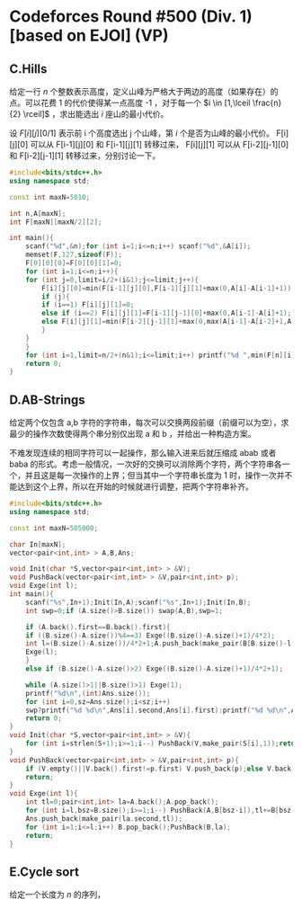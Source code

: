 # Codeforces Round #500 (Div. 1) \[based on EJOI] (VP)

## C.Hills

给定一行 $n$ 个整数表示高度，定义山峰为严格大于两边的高度（如果存在）的点。可以花费 1 的代价使得某一点高度 -1 ，对于每一个 $i \in [1,\lceil \frac{n}{2} \rceil]$ ，求出能选出 $i$ 座山的最小代价。

设 $F[i][j][0/1]$ 表示前 i 个高度选出 j 个山峰，第 $i$ 个是否为山峰的最小代价。 F[i][j][0] 可以从 F[i-1][j][0] 和 F[i-1][j][1] 转移过来， F[i][j][1] 可以从 F[i-2][j-1][0] 和 F[i-2][j-1][1] 转移过来，分别讨论一下。

```cpp
#include<bits/stdc++.h>
using namespace std;

const int maxN=5010;

int n,A[maxN];
int F[maxN][maxN/2][2];

int main(){
    scanf("%d",&n);for (int i=1;i<=n;i++) scanf("%d",&A[i]);
    memset(F,127,sizeof(F));
    F[0][0][0]=F[0][0][1]=0;
    for (int i=1;i<=n;i++){
	for (int j=0,limit=i/2+(i&1);j<=limit;j++){
	    F[i][j][0]=min(F[i-1][j][0],F[i-1][j][1]+max(0,A[i]-A[i-1]+1));
	    if (j){
		if (i==1) F[i][j][1]=0;
		else if (i==2) F[i][j][1]=F[i-1][j-1][0]+max(0,A[i-1]-A[i]+1);
		else F[i][j][1]=min(F[i-2][j-1][1]+max(0,max(A[i-1]-A[i-2]+1,A[i-1]-A[i]+1)),F[i-2][j-1][0]+max(0,A[i-1]-A[i]+1));
	    }
	}
    }
    for (int i=1,limit=n/2+(n&1);i<=limit;i++) printf("%d ",min(F[n][i][0],F[n][i][1]));printf("\n");
    return 0;
}
```

## D.AB-Strings

给定两个仅包含 a,b 字符的字符串，每次可以交换两段前缀（前缀可以为空），求最少的操作次数使得两个串分别仅出现 a 和 b ，并给出一种构造方案。

不难发现连续的相同字符可以一起操作，那么输入进来后就压缩成 abab 或者 baba 的形式。考虑一般情况，一次好的交换可以消除两个字符，两个字符串各一个，并且这是每一次操作的上界；但当其中一个字符串长度为 1 时，操作一次并不能达到这个上界，所以在开始的时候就进行调整，把两个字符串补齐。

```cpp
#include<bits/stdc++.h>
using namespace std;

const int maxN=505000;

char In[maxN];
vector<pair<int,int> > A,B,Ans;

void Init(char *S,vector<pair<int,int> > &V);
void PushBack(vector<pair<int,int> > &V,pair<int,int> p);
void Exge(int l);
int main(){
    scanf("%s",In+1);Init(In,A);scanf("%s",In+1);Init(In,B);
    int swp=0;if (A.size()>B.size()) swap(A,B),swp=1;

    if (A.back().first==B.back().first){
	if ((B.size()-A.size())%4==3) Exge((B.size()-A.size()+1)/4*2);
	int l=(B.size()-A.size())/4*2+1;A.push_back(make_pair(B[B.size()-l-1].first,0));
	Exge(l);
    }
    else if (B.size()-A.size()>2) Exge((B.size()-A.size()+1)/4*2+1);

    while (A.size()>1||B.size()>1) Exge(1);
    printf("%d\n",(int)Ans.size());
    for (int i=0,sz=Ans.size();i<sz;i++)
	swp?printf("%d %d\n",Ans[i].second,Ans[i].first):printf("%d %d\n",Ans[i].first,Ans[i].second);
    return 0;
}
void Init(char *S,vector<pair<int,int> > &V){
    for (int i=strlen(S+1);i>=1;i--) PushBack(V,make_pair(S[i],1));return;
}
void PushBack(vector<pair<int,int> > &V,pair<int,int> p){
    if (V.empty()||V.back().first!=p.first) V.push_back(p);else V.back().second+=p.second;
    return;
}
void Exge(int l){
    int tl=0;pair<int,int> la=A.back();A.pop_back();
    for (int i=l,bsz=B.size();i>=1;i--) PushBack(A,B[bsz-i]),tl+=B[bsz-i].second;
    Ans.push_back(make_pair(la.second,tl));
    for (int i=1;i<=l;i++) B.pop_back();PushBack(B,la);
    return;
}
```

## E.Cycle sort

给定一个长度为 $n$ 的序列，